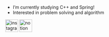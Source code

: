 - I’m currently studying C++ and Spring!
- Interested in problem solving and algorithm

[<img src='https://cdn.jsdelivr.net/npm/simple-icons@3.0.1/icons/instagram.svg' alt='instagram' height='40'>](https://www.instagram.com/his0_si/) 
[<img src='https://cdn.jsdelivr.net/npm/simple-icons@3.0.1/icons/notion.svg' alt='notion' height='40'>](https://actually-whip-9e0.notion.site/Hee-Seo-Kim-9fbed305fa284e79940dd3c4f3dfef1b)
